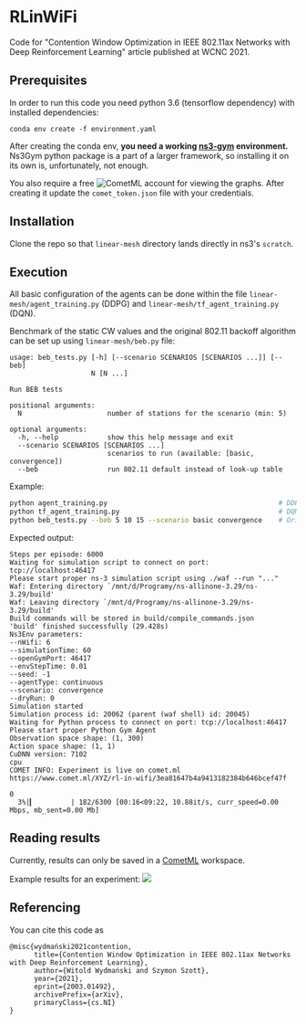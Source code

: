 # RLinWiFi
Code for "Contention Window Optimization in IEEE 802.11ax Networks with Deep Reinforcement Learning" article published at WCNC 2021.

## Prerequisites
In order to run this code you need python 3.6 (tensorflow dependency) with installed dependencies:
```
conda env create -f environment.yaml
```
After creating the conda env, **you need a working [ns3-gym](https://github.com/tkn-tub/ns3-gym) environment.** Ns3Gym python package is a part of a larger framework, so installing it on its own is, unfortunately, not enough.

You also require a free ![CometML](https://www.comet.ml/signup) account for viewing the graphs. After creating it update the `comet_token.json` file with your credentials.

## Installation
Clone the repo so that `linear-mesh` directory lands directly in ns3's `scratch`. 

## Execution
All basic configuration of the agents can be done within the file `linear-mesh/agent_training.py` (DDPG) and `linear-mesh/tf_agent_training.py` (DQN).

Benchmark of the static CW values and the original 802.11 backoff algorithm can be set up using `linear-mesh/beb.py` file:

```
usage: beb_tests.py [-h] [--scenario SCENARIOS [SCENARIOS ...]] [--beb]
                    N [N ...]

Run BEB tests

positional arguments:
  N                     number of stations for the scenario (min: 5)

optional arguments:
  -h, --help            show this help message and exit
  --scenario SCENARIOS [SCENARIOS ...]
                        scenarios to run (available: [basic, convergence])
  --beb                 run 802.11 default instead of look-up table
```

Example:
```bash
python agent_training.py                                          # DDPG agent
python tf_agent_training.py                                       # DQN agent
python beb_tests.py --beb 5 10 15 --scenario basic convergence    # Original 802.11 backoff
```

Expected output:
```
Steps per episode: 6000
Waiting for simulation script to connect on port: tcp://localhost:46417
Please start proper ns-3 simulation script using ./waf --run "..."
Waf: Entering directory `/mnt/d/Programy/ns-allinone-3.29/ns-3.29/build'
Waf: Leaving directory `/mnt/d/Programy/ns-allinone-3.29/ns-3.29/build'
Build commands will be stored in build/compile_commands.json
'build' finished successfully (29.428s)
Ns3Env parameters:
--nWifi: 6
--simulationTime: 60
--openGymPort: 46417
--envStepTime: 0.01
--seed: -1
--agentType: continuous
--scenario: convergence
--dryRun: 0
Simulation started
Simulation process id: 20062 (parent (waf shell) id: 20045)
Waiting for Python process to connect on port: tcp://localhost:46417
Please start proper Python Gym Agent
Observation space shape: (1, 300)
Action space shape: (1, 1)
CuDNN version: 7102
cpu
COMET INFO: Experiment is live on comet.ml https://www.comet.ml/XYZ/rl-in-wifi/3ea81647b4a9413182384b646bcef47f

0
  3%|▎         | 182/6300 [00:16<09:22, 10.88it/s, curr_speed=0.00 Mbps, mb_sent=0.00 Mb]
```

## Reading results
Currently, results can only be saved in a [CometML](https://www.comet.ml) workspace. 

Example results for an experiment:
![](https://i.imgur.com/g8hiAz9.png)

## Referencing
You can cite this code as 

```
@misc{wydmański2021contention,
      title={Contention Window Optimization in IEEE 802.11ax Networks with Deep Reinforcement Learning}, 
      author={Witold Wydmański and Szymon Szott},
      year={2021},
      eprint={2003.01492},
      archivePrefix={arXiv},
      primaryClass={cs.NI}
}
```
